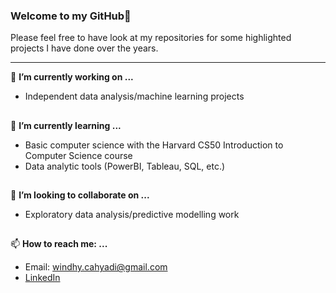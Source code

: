 ### Welcome to my GitHub👋
Please feel free to have look at my repositories for some highlighted projects I have done over the years. 

----- 

🔭 **I’m currently working on ...**
   - Independent data analysis/machine learning projects
##

🌱 **I’m currently learning ...**
   - Basic computer science with the Harvard CS50 Introduction to Computer Science course
   - Data analytic tools (PowerBI, Tableau, SQL, etc.) 
##

👯 **I’m looking to collaborate on ...**
   - Exploratory data analysis/predictive modelling work 
##
     
📫 **How to reach me: ...**
   - Email: windhy.cahyadi@gmail.com
   - [LinkedIn](https://www.linkedin.com/in/windhy-cahyadi)



